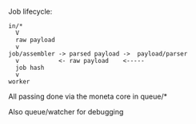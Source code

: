 Job lifecycle:
```
in/*
  V
  raw payload
  v
job/assembler -> parsed payload ->  payload/parser
  v           <- raw payload    <-----
  job hash
  v
worker
```

All passing done via the moneta core in queue/*

Also queue/watcher for debugging
